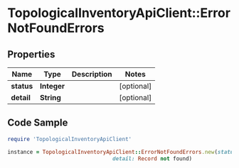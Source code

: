# TopologicalInventoryApiClient::ErrorNotFoundErrors

## Properties

Name | Type | Description | Notes
------------ | ------------- | ------------- | -------------
**status** | **Integer** |  | [optional] 
**detail** | **String** |  | [optional] 

## Code Sample

```ruby
require 'TopologicalInventoryApiClient'

instance = TopologicalInventoryApiClient::ErrorNotFoundErrors.new(status: 404,
                                 detail: Record not found)
```


